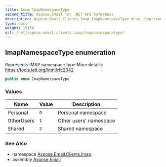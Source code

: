 ```yaml
---
title: Enum ImapNamespaceType
second_title: Aspose.Email for .NET API Reference
description: Aspose.Email.Clients.Imap.ImapNamespaceType enum. Represents IMAP namespace type More details https//tools.ietf.org/html/rfc2342
type: docs
weight: 15150
url: /net/aspose.email.clients.imap/imapnamespacetype/
---
```

## ImapNamespaceType enumeration

Represents IMAP namespace type More details: https://tools.ietf.org/html/rfc2342

```csharp
public enum ImapNamespaceType
```

### Values

| Name | Value | Description |
| --- | --- | --- |
| Personal | `0` | Personal namespace |
| OtherUsers | `1` | Other users' namespace |
| Shared | `2` | Shared namespace |

### See Also

* namespace [Aspose.Email.Clients.Imap](../../aspose.email.clients.imap/)
* assembly [Aspose.Email](../../)


